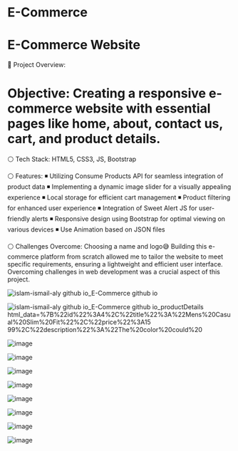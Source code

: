 # E-Commerce
# E-Commerce Website

📌 Project Overview:

# Objective: Creating a responsive e-commerce website with essential pages like home, about, contact us, cart, and product details.

⚪ Tech Stack:
HTML5, CSS3, JS, Bootstrap

⚪ Features:
◾ Utilizing Consume Products API for seamless integration of product data
◾ Implementing a dynamic image slider for a visually appealing experience
◾ Local storage for efficient cart management
◾ Product filtering for enhanced user experience
◾ Integration of Sweet Alert JS for user-friendly alerts
◾ Responsive design using Bootstrap for optimal viewing on various devices
◾ Use Animation based on JSON files

⚪ Challenges Overcome:
Choosing a name and logo😅
Building this e-commerce platform from scratch allowed me to tailor the website to meet specific requirements, ensuring a lightweight and efficient user interface.
Overcoming challenges in web development was a crucial aspect of this project.

![islam-ismail-aly github io_E-Commerce github io](https://github.com/Islam-Ismail-Aly/E-Commerce.github.io/assets/23121933/de893844-56a7-4a8a-8bd4-42f3eb9d77b4)

![islam-ismail-aly github io_E-Commerce github io_productDetails html_data=%7B%22id%22%3A4%2C%22title%22%3A%22Mens%20Casual%20Slim%20Fit%22%2C%22price%22%3A15 99%2C%22description%22%3A%22The%20color%20could%20](https://github.com/Islam-Ismail-Aly/E-Commerce.github.io/assets/23121933/92427bf4-dec0-4bd4-a435-272a0cb53370)


![image](https://github.com/Islam-Ismail-Aly/E-Commerce.github.io/assets/23121933/5d20295c-209d-453a-8460-d998f26d44f5)

![image](https://github.com/Islam-Ismail-Aly/E-Commerce.github.io/assets/23121933/6cccf0f5-1777-4d6b-ac2b-3a23d5c115b4)

![image](https://github.com/Islam-Ismail-Aly/E-Commerce.github.io/assets/23121933/db1e598c-51a4-4328-b285-cd0e10424b0b)

![image](https://github.com/Islam-Ismail-Aly/E-Commerce.github.io/assets/23121933/79cb512c-04cb-4e4d-a7ee-f1a5cc8ba262)

![image](https://github.com/Islam-Ismail-Aly/E-Commerce.github.io/assets/23121933/700b6ec5-e21a-4870-a0b6-dc4c4deb445c)

![image](https://github.com/Islam-Ismail-Aly/E-Commerce.github.io/assets/23121933/b338a321-ab10-4f09-98c2-bd2bbef9d113)

![image](https://github.com/Islam-Ismail-Aly/E-Commerce.github.io/assets/23121933/73be6ef1-9e37-4f74-b9f8-94e5d9671bea)

![image](https://github.com/Islam-Ismail-Aly/E-Commerce.github.io/assets/23121933/80d605f1-c354-426b-b436-9cea8bcb30b6)





